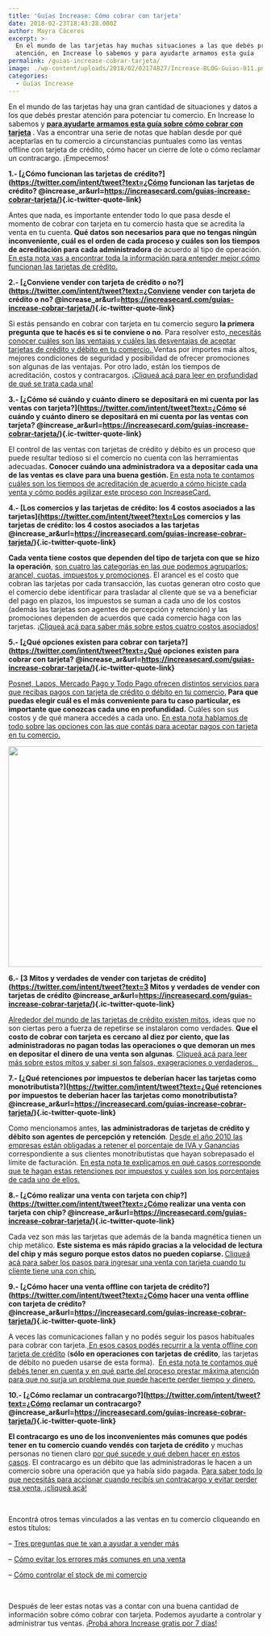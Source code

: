 ```yaml
---
title: 'Guías Increase: Cómo cobrar con tarjeta'
date: 2018-02-23T18:43:28.000Z
author: Mayra Cáceres
excerpt: >-
  En el mundo de las tarjetas hay muchas situaciones a las que debés prestar
  atención, en Increase lo sabemos y para ayudarte armamos esta guía
permalink: /guias-increase-cobrar-tarjeta/
image: ./wp-content/uploads/2018/02/02174827/Increase-BLOG-Guias-011.png
categories:
  - Guías Increase
---
```

<span style="font-weight: 400;">En el mundo de las tarjetas hay una gran cantidad de situaciones y datos a los que debés prestar atención para potenciar tu comercio. En Increase lo sabemos y <strong> <a href="https://twitter.com/intent/tweet?text=para ayudarte armamos esta guía sobre cómo cobrar con tarjeta @increase_ar&url=https://increasecard.com/guias-increase-cobrar-tarjeta/" class="ic-twitter-quote-link">para ayudarte armamos esta guía sobre cómo cobrar con tarjeta</a> </strong>. Vas a encontrar una serie de notas que hablan desde por qué aceptarlas en tu comercio a circunstancias puntuales como las ventas offline con tarjeta de crédito, cómo hacer un cierre de lote o cómo reclamar un contracargo. ¡Empecemos!</span>

**1.- [¿Cómo funcionan las tarjetas de crédito?](https://twitter.com/intent/tweet?text=¿Cómo funcionan las tarjetas de crédito? @increase_ar&url=https://increasecard.com/guias-increase-cobrar-tarjeta/){.ic-twitter-quote-link}** 

<span style="font-weight: 400;">Antes que nada, es importante entender </span><span style="font-weight: 400;">todo </span><span style="font-weight: 400;">lo </span><span style="font-weight: 400;">que pasa desde el momento de cobrar con tarjeta en tu comercio hasta que se acredita la venta en tu cuenta.</span><span style="font-weight: 400;"><strong> Qué datos son necesarios para que no tengas ningún inconveniente, cuál es el orden de cada proceso y cuáles son los tiempos de acreditación para cada administradora</strong> de acuerdo al tipo de operación. </span>[<span style="font-weight: 400;">En esta nota vas a encontrar toda la información para entender mejor cómo funcionan las tarjetas de crédito.</span>](https://www.increasecard.com/como-funcionan-las-tarjetas-de-credito/)

**2.- [¿Conviene vender con tarjeta de crédito o no?](https://twitter.com/intent/tweet?text=¿Conviene vender con tarjeta de crédito o no? @increase_ar&url=https://increasecard.com/guias-increase-cobrar-tarjeta/){.ic-twitter-quote-link}** 

<span style="font-weight: 400;">Si estás pensando en cobrar con tarjeta en tu comercio seguro<strong> la primera pregunta que te hacés es si te conviene o no</strong>. Para resolver esto,</span>[ <span style="font-weight: 400;">necesitás conocer cuáles son las ventajas y cuáles las desventajas de aceptar tarjetas de crédito y débito en tu comercio. </span>](https://www.increasecard.com/conviene-vender-con-tarjeta-de-credito-o-no/)<span style="font-weight: 400;">Ventas por importes más altos, mejores condiciones de seguridad y posibilidad de ofrecer promociones son algunas de las ventajas. Por otro lado, están los tiempos de acreditación, costos y contracargos. </span>[<span style="font-weight: 400;">¡Cliqueá acá para leer en profundidad de qué se trata cada una! </span>](https://www.increasecard.com/conviene-vender-con-tarjeta-de-credito-o-no/)

**3.- [¿Cómo sé cuándo y cuánto dinero se depositará en mi cuenta por las ventas con tarjeta?](https://twitter.com/intent/tweet?text=¿Cómo sé cuándo y cuánto dinero se depositará en mi cuenta por las ventas con tarjeta? @increase_ar&url=https://increasecard.com/guias-increase-cobrar-tarjeta/){.ic-twitter-quote-link}** 

<span style="font-weight: 400;">El control de las ventas con tarjetas de crédito y débito es un proceso que puede resultar tedioso si el comercio no cuenta con las herramientas adecuadas. <strong>Conocer cuándo una administradora va a depositar cada una de las ventas es clave para una buena gestión. </strong></span>[<span style="font-weight: 400;">En esta nota te contamos cuáles son los tiempos de acreditación de acuerdo a cómo hiciste cada venta y cómo podés agilizar este proceso con IncreaseCard.</span>](https://www.increasecard.com/como-se-cuando-y-cuanto-dinero-se-depositara-en-mi-cuenta-por-las-ventas-con-tarjeta/)

**4.- [Los comercios y las tarjetas de crédito: los 4 costos asociados a las tarjetas](https://twitter.com/intent/tweet?text=Los comercios y las tarjetas de crédito: los 4 costos asociados a las tarjetas @increase_ar&url=https://increasecard.com/guias-increase-cobrar-tarjeta/){.ic-twitter-quote-link}** 

<span style="font-weight: 400;"><strong>Cada venta tiene costos que dependen del tipo de tarjeta con que se hizo la operación</strong>, </span>[<span style="font-weight: 400;">son cuatro las categorías en las que podemos agruparlos: arancel, cuotas, impuestos y promociones</span>](https://www.increasecard.com/los-comercios-y-las-tarjetas-de-credito-los-4-costos-asociados/)<span style="font-weight: 400;">. El arancel es el costo que cobran las tarjetas por cada transacción, las cuotas generan otro costo que el comercio debe identificar para trasladar al cliente que se va a beneficiar del pago en plazos, los impuestos se suman a cada uno de los costos (además las tarjetas son agentes de percepción y retención) y las promociones dependen de acuerdos que cada comercio haga con las tarjetas. </span>[<span style="font-weight: 400;">¡Cliqueá acá para saber más sobre estos cuatro costos asociados!</span>](https://www.increasecard.com/los-comercios-y-las-tarjetas-de-credito-los-4-costos-asociados/)

**5.- [¿Qué opciones existen para cobrar con tarjeta?](https://twitter.com/intent/tweet?text=¿Qué opciones existen para cobrar con tarjeta? @increase_ar&url=https://increasecard.com/guias-increase-cobrar-tarjeta/){.ic-twitter-quote-link}** 

[<span style="font-weight: 400;">Posnet, Lapos, Mercado Pago y Todo Pago ofrecen distintos servicios para que recibas pagos con tarjeta de crédito o débito en tu comercio.</span>](https://www.increasecard.com/opciones-cobrar-con-tarjeta/)<span style="font-weight: 400;"><strong> Para que puedas elegir cuál es el más conveniente para tu caso particular, es importante que conozcas cada uno en profundidad.</strong> Cuáles son sus costos y de qué manera accedés a cada uno. </span>[<span style="font-weight: 400;">En esta nota hablamos de todo sobre las opciones con las que contás para aceptar pagos con tarjeta en tu comercio.</span>](https://www.increasecard.com/opciones-cobrar-con-tarjeta/)

[<img class="aligncenter wp-image-4730 size-full" src="https://d1nzec96y7u1ro.cloudfront.net/wp-content/uploads/2018/01/06133258/Banner-News-02.png" alt="" width="885" height="437" srcset="https://d1nzec96y7u1ro.cloudfront.net/wp-content/uploads/2018/01/06133258/Banner-News-02.png 885w, https://d1nzec96y7u1ro.cloudfront.net/wp-content/uploads/2018/01/06133258/Banner-News-02-300x148.png 300w, https://d1nzec96y7u1ro.cloudfront.net/wp-content/uploads/2018/01/06133258/Banner-News-02-768x379.png 768w" sizes="(max-width: 885px) 100vw, 885px" />](http://bit.ly/2DrSZ4R)

**6.-**  **[3 Mitos y verdades de vender con tarjetas de crédito](https://twitter.com/intent/tweet?text=3 Mitos y verdades de vender con tarjetas de crédito @increase_ar&url=https://increasecard.com/guias-increase-cobrar-tarjeta/){.ic-twitter-quote-link}** 

[<span style="font-weight: 400;">Alrededor del mundo de las tarjetas de crédito existen mitos</span>](https://www.increasecard.com/3-mitos-y-verdades-de-vender-con-tarjeta/)<span style="font-weight: 400;">, ideas que no son ciertas pero a fuerza de repetirse se instalaron como verdades. <strong>Que el costo de cobrar con tarjeta es cercano al diez por ciento, que las administradoras no pagan todas las operaciones o que demoran un mes en depositar el dinero de una venta son algunas</strong>. </span>[<span style="font-weight: 400;">Cliqueá acá para leer más sobre estos mitos y saber si son falsos, exageraciones o verdaderos.  </span>](https://www.increasecard.com/3-mitos-y-verdades-de-vender-con-tarjeta/)

**7.- [¿Qué retenciones por impuestos te deberían hacer las tarjetas como monotributista?](https://twitter.com/intent/tweet?text=¿Qué retenciones por impuestos te deberían hacer las tarjetas como monotributista? @increase_ar&url=https://increasecard.com/guias-increase-cobrar-tarjeta/){.ic-twitter-quote-link}** 

<span style="font-weight: 400;">Como mencionamos antes, <strong>las administradoras de tarjetas de crédito y débito son agentes de percepción y retención</strong>. </span>[<span style="font-weight: 400;">Desde el año 2010 las empresas están obligadas a retener el porcentaje de IVA y Ganancias</span>](https://www.increasecard.com/retenciones-impuestos-te-deberian-las-tarjetas-monotributista/) <span style="font-weight: 400;">correspondiente a sus clientes monotributistas que hayan sobrepasado el límite de facturación. </span>[<span style="font-weight: 400;">En esta nota te explicamos en qué casos corresponde que te hagan estas retenciones por impuestos y cuáles son los porcentajes de cada uno de ellos. </span>](https://www.increasecard.com/retenciones-impuestos-te-deberian-las-tarjetas-monotributista/)

**8.- [¿Cómo realizar una venta con tarjeta con chip?](https://twitter.com/intent/tweet?text=¿Cómo realizar una venta con tarjeta con chip? @increase_ar&url=https://increasecard.com/guias-increase-cobrar-tarjeta/){.ic-twitter-quote-link}** 

<span style="font-weight: 400;">Cada vez son más las tarjetas que además de la banda magnética tienen un chip metálico. <strong>Este sistema es más rápido gracias a la velocidad de lectura del chip y más seguro porque estos datos no pueden copiarse. </strong></span>[<span style="font-weight: 400;">Cliqueá acá para saber los pasos para ingresar una venta con tarjeta cuando tu cliente tiene una con chip. </span>](https://www.increasecard.com/como-realizar-una-venta-con-tarjeta-con-chip/)

**9.- [¿Cómo hacer una venta offline con tarjeta de crédito?](https://twitter.com/intent/tweet?text=¿Cómo hacer una venta offline con tarjeta de crédito? @increase_ar&url=https://increasecard.com/guias-increase-cobrar-tarjeta/){.ic-twitter-quote-link}** 

<span style="font-weight: 400;">A veces las comunicaciones fallan y no podés seguir los pasos habituales para cobrar con tarjeta.</span>[ <span style="font-weight: 400;">En esos casos podés recurrir a la venta offline con tarjeta de crédito</span>](https://www.increasecard.com/como-hacer-una-venta-offline-con-tarjeta-de-credito/) <span style="font-weight: 400;">(<strong>sólo en operaciones con tarjetas de crédito</strong>, las tarjetas de débito no pueden usarse de esta forma).  </span>[<span style="font-weight: 400;">En esta nota te contamos qué debés tener en cuenta y en qué parte del proceso prestar máxima atención para que no surja un problema que puede hacerte perder tiempo y dinero.</span>](https://www.increasecard.com/como-hacer-una-venta-offline-con-tarjeta-de-credito/)

**10.- [¿Cómo reclamar un contracargo?](https://twitter.com/intent/tweet?text=¿Cómo reclamar un contracargo? @increase_ar&url=https://increasecard.com/guias-increase-cobrar-tarjeta/){.ic-twitter-quote-link}** 

<span style="font-weight: 400;"><strong>El contracargo es uno de los inconvenientes más comunes que podés tener en tu comercio cuando vendés con tarjeta de crédito</strong> y muchas personas no tienen claro </span>[<span style="font-weight: 400;">por qué sucede y qué deben hacer en estos casos</span>](https://www.increasecard.com/reclamar-contracargo-tarjeta-credito/)<span style="font-weight: 400;">. El contracargo es un débito que las administradoras le hacen a un comercio sobre una operación que ya había sido pagada. </span>[<span style="font-weight: 400;">Para saber todo lo que necesitás para accionar cuando recibís un contracargo y evitar perder esa venta, ¡cliqueá acá!</span>](https://www.increasecard.com/reclamar-contracargo-tarjeta-credito/)

&nbsp;

<span style="font-weight: 400;">Encontrá otros temas vinculados a las ventas en tu comercio cliqueando en estos títulos:</span>

<span style="font-weight: 400;">– </span>[<span style="font-weight: 400;">Tres preguntas que te van a ayudar a vender más</span>](https://increasecard.com/3-preguntas-te-van-ayudar-vender-mas/)

<span style="font-weight: 400;">– </span>[<span style="font-weight: 400;">Cómo evitar los errores más comunes en una venta</span>](https://increasecard.com/como-evitar-los-errores-mas-comunes-en-una-venta/)

<span style="font-weight: 400;">– </span>[<span style="font-weight: 400;">Cómo controlar el stock de mi comercio</span>](https://increasecard.com/como-controlar-el-stock-negocio/)

&nbsp;

<span style="font-weight: 400;">Después de leer estas notas vas a contar con una buena cantidad de información sobre cómo cobrar con tarjeta. Podemos ayudarte a controlar y administrar tus ventas. </span>[<span style="font-weight: 400;">¡Probá ahora Increase gratis por 7 días!</span>](http://bit.ly/Increase-Blog)
